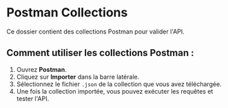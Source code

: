 # Postman Collections

Ce dossier contient des collections Postman pour valider l'API.

## Comment utiliser les collections Postman :

1. Ouvrez **Postman**.
2. Cliquez sur **Importer** dans la barre latérale.
3. Sélectionnez le fichier `.json` de la collection que vous avez téléchargée.
4. Une fois la collection importée, vous pouvez exécuter les requêtes et tester l'API.
